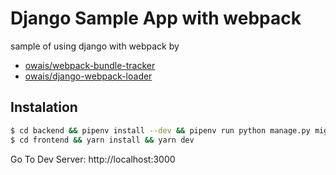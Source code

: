 # Django Sample App with webpack

sample of using django with webpack by

- [owais/webpack-bundle-tracker](https://github.com/owais/webpack-bundle-tracker)
- [owais/django-webpack-loader](https://github.com/owais/django-webpack-loader)

## Instalation

``` bash
$ cd backend && pipenv install --dev && pipenv run python manage.py migrate && pipenv run start
$ cd frontend && yarn install && yarn dev
```

Go To Dev Server: http://localhost:3000
